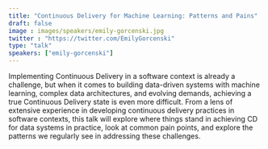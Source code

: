 ```yaml
---
title: "Continuous Delivery for Machine Learning: Patterns and Pains"
draft: false
image : images/speakers/emily-gorcenski.jpg
twitter : "https://twitter.com/EmilyGorcenski"
type: "talk"
speakers: ["emily-gorcenski"]
---
```


Implementing Continuous Delivery in a software context is already a challenge, but when it comes to building data-driven systems with machine learning, complex data architectures, and evolving demands, achieving a true Continuous Delivery state is even more difficult. From a lens of extensive experience in developing continuous delivery practices in software contexts, this talk will explore where things stand in achieving CD for data systems in practice, look at common pain points, and explore the patterns we regularly see in addressing these challenges.
